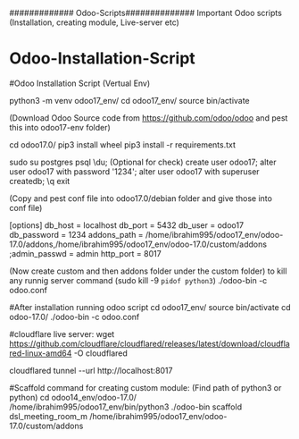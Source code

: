 ############# Odoo-Scripts##############
Important Odoo scripts (Installation, creating module, Live-server etc)


# Odoo-Installation-Script
#Odoo Installation Script (Vertual Env)

python3 -m venv odoo17_env/
cd odoo17_env/
source bin/activate 

(Download Odoo Source code from https://github.com/odoo/odoo and pest this into odoo17-env folder)

cd odoo17.0/
pip3 install wheel
pip3 install -r requirements.txt


sudo su postgres
 psql
 \du; (Optional for check)
 create user odoo17;
 alter user odoo17 with password '1234';
 alter user odoo17 with superuser createdb;
 \q
 exit

(Copy and pest conf file into odoo17.0/debian folder and give those into conf file)

[options]
db_host = localhost
db_port = 5432
db_user = odoo17
db_password = 1234
addons_path = /home/ibrahim995/odoo17_env/odoo-17.0/addons,/home/ibrahim995/odoo17_env/odoo-17.0/custom/addons
;admin_passwd = admin
http_port = 8017

(Now create custom and then addons folder under the custom folder)
to kill any runnig server command (sudo kill -9 `pidof python3`)
./odoo-bin -c odoo.conf



#After installation running odoo script
cd odoo17_env/
source bin/activate
cd odoo-17.0/
./odoo-bin -c odoo.conf





#cloudflare live server:
wget https://github.com/cloudflare/cloudflared/releases/latest/download/cloudflared-linux-amd64 -O cloudflared

cloudflared tunnel --url http://localhost:8017





#Scaffold command for creating custom module:
(Find path of python3 or python)
cd odoo14_env/odoo-17.0/
/home/ibrahim995/odoo17_env/bin/python3 ./odoo-bin scaffold dsl_meeting_room_m /home/ibrahim995/odoo17_env/odoo-17.0/custom/addons


